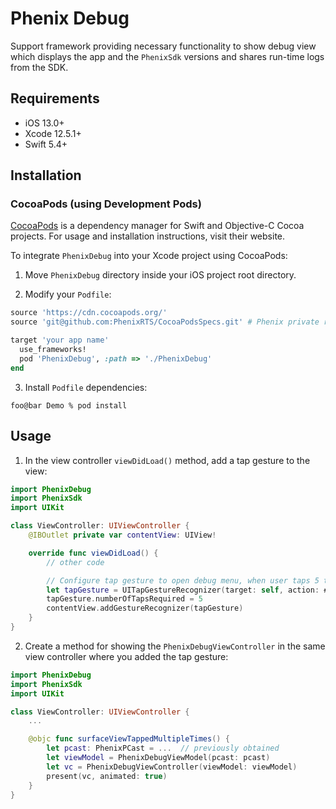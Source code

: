 # Phenix Debug

Support framework providing necessary functionality to show debug view which displays the app
and the `PhenixSdk` versions and shares run-time logs from the SDK.

## Requirements
* iOS 13.0+
* Xcode 12.5.1+
* Swift 5.4+

## Installation

### CocoaPods (using Development Pods)

[CocoaPods](https://cocoapods.org) is a dependency manager for Swift and Objective-C Cocoa projects.
For usage and installation instructions, visit their website.

To integrate `PhenixDebug` into your Xcode project using CocoaPods:

1. Move `PhenixDebug` directory inside your iOS project root directory.

2. Modify your `Podfile`:

```ruby
source 'https://cdn.cocoapods.org/'
source 'git@github.com:PhenixRTS/CocoaPodsSpecs.git' # Phenix private repository

target 'your app name'
  use_frameworks!
  pod 'PhenixDebug', :path => './PhenixDebug'
end
```

3. Install `Podfile` dependencies:

```shell
foo@bar Demo % pod install
```

## Usage

1. In the view controller `viewDidLoad()` method, add a tap gesture to the view:

```swift
import PhenixDebug
import PhenixSdk
import UIKit

class ViewController: UIViewController {
    @IBOutlet private var contentView: UIView!

    override func viewDidLoad() {
        // other code

        // Configure tap gesture to open debug menu, when user taps 5 times on the contentView.
        let tapGesture = UITapGestureRecognizer(target: self, action: #selector(contentViewTappedMultipleTimes))
        tapGesture.numberOfTapsRequired = 5
        contentView.addGestureRecognizer(tapGesture)
    }
}
```

2. Create a method for showing the `PhenixDebugViewController` in the same view controller
where you added the tap gesture:

```swift
import PhenixDebug
import PhenixSdk
import UIKit

class ViewController: UIViewController {
    ...

    @objc func surfaceViewTappedMultipleTimes() {
        let pcast: PhenixPCast = ...  // previously obtained
        let viewModel = PhenixDebugViewModel(pcast: pcast)
        let vc = PhenixDebugViewController(viewModel: viewModel)
        present(vc, animated: true)
    }
}
```
